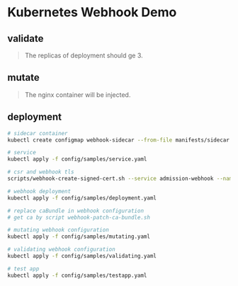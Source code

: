# Kubernetes Webhook Demo

## validate 
> The replicas of deployment should ge 3.

## mutate
> The nginx container will be injected.

## deployment 
```bash
# sidecar container
kubectl create configmap webhook-sidecar --from-file manifests/sidecar.yaml

# service
kubectl apply -f config/samples/service.yaml

# csr and webhook tls
scripts/webhook-create-signed-cert.sh --service admission-webhook --namespace dev --secret webhook-certs

# webhook deployment
kubectl apply -f config/samples/deployment.yaml

# replace caBundle in webhook configuration
# get ca by script webhook-patch-ca-bundle.sh

# mutating webhook configuration
kubectl apply -f config/samples/mutating.yaml

# validating webhook configuration
kubectl apply -f config/samples/validating.yaml

# test app 
kubectl apply -f config/samples/testapp.yaml

```
